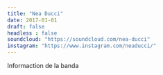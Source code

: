 ```yaml
---
title: "Nea Ducci"
date: 2017-01-01
draft: false
headless : false
soundcloud: "https://soundcloud.com/nea-ducci"
instagram: "https://www.instagram.com/neaducci/"
---
```

Informaction de la banda